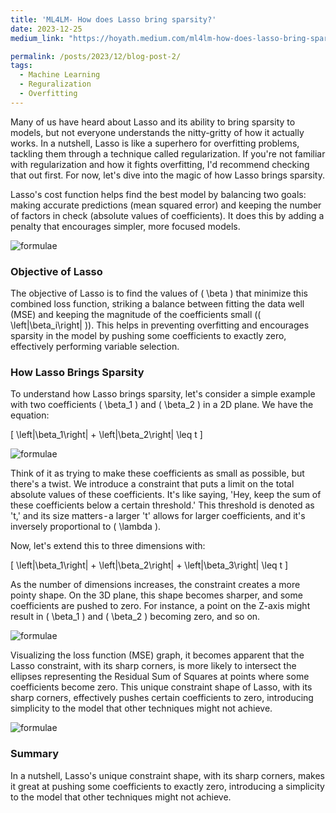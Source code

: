 ```yaml
---
title: 'ML4LM- How does Lasso bring sparsity?'
date: 2023-12-25
medium_link: "https://hoyath.medium.com/ml4lm-how-does-lasso-bring-sparsity-29f3efe31ab3"

permalink: /posts/2023/12/blog-post-2/
tags:
  - Machine Learning
  - Reguralization
  - Overfitting
---
```

Many of us have heard about Lasso and its ability to bring sparsity to models, but not everyone understands the nitty-gritty of how it actually works. In a nutshell, Lasso is like a superhero for overfitting problems, tackling them through a technique called regularization. If you're not familiar with regularization and how it fights overfitting, I'd recommend checking that out first. For now, let's dive into the magic of how Lasso brings sparsity.

Lasso's cost function helps find the best model by balancing two goals: making accurate predictions (mean squared error) and keeping the number of factors in check (absolute values of coefficients). It does this by adding a penalty that encourages simpler, more focused models.

![formulae](https://cdn-images-1.medium.com/max/800/1*4OHa8IRywyTEiHPJO_UY_Q.png)


### Objective of Lasso

The objective of Lasso is to find the values of \( \beta \) that minimize this combined loss function, striking a balance between fitting the data well (MSE) and keeping the magnitude of the coefficients small (\( \left|\beta_i\right| \)). This helps in preventing overfitting and encourages sparsity in the model by pushing some coefficients to exactly zero, effectively performing variable selection.

### How Lasso Brings Sparsity

To understand how Lasso brings sparsity, let's consider a simple example with two coefficients \( \beta_1 \) and \( \beta_2 \) in a 2D plane. We have the equation:

\[ \left|\beta_1\right| + \left|\beta_2\right| \leq t \]



![formulae](https://cdn-images-1.medium.com/max/800/1*gadj3JduWmmWTCQ-mDOGUg.png)


Think of it as trying to make these coefficients as small as possible, but there's a twist. We introduce a constraint that puts a limit on the total absolute values of these coefficients. It's like saying, 'Hey, keep the sum of these coefficients below a certain threshold.' This threshold is denoted as 't,' and its size matters - a larger 't' allows for larger coefficients, and it's inversely proportional to \( \lambda \).

Now, let's extend this to three dimensions with:

\[ \left|\beta_1\right| + \left|\beta_2\right| + \left|\beta_3\right| \leq t \]

As the number of dimensions increases, the constraint creates a more pointy shape. On the 3D plane, this shape becomes sharper, and some coefficients are pushed to zero. For instance, a point on the Z-axis might result in \( \beta_1 \) and \( \beta_2 \) becoming zero, and so on.

![formulae](https://cdn-images-1.medium.com/max/800/1*EYOZMrPUF1mXL7xs0oApSw.png)


Visualizing the loss function (MSE) graph, it becomes apparent that the Lasso constraint, with its sharp corners, is more likely to intersect the ellipses representing the Residual Sum of Squares at points where some coefficients become zero. This unique constraint shape of Lasso, with its sharp corners, effectively pushes certain coefficients to zero, introducing simplicity to the model that other techniques might not achieve.

![formulae](https://cdn-images-1.medium.com/max/800/1*1EfAhEVm8eW-tAgM8KW-eg.png)


### Summary

In a nutshell, Lasso's unique constraint shape, with its sharp corners, makes it great at pushing some coefficients to exactly zero, introducing a simplicity to the model that other techniques might not achieve.

